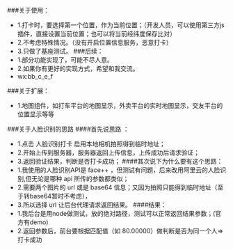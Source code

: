 ###关于使用：
* 1.打卡时，要选择第一个位置，作为当前位置；（开发人员，可以使用第三方js插件，直接设置当前位置；也可以将当前经纬度保存比对）
* 2.不考虑特殊情况。（没有开启位置信息服务，恶意打卡）
* 3.只做了基座测试。
###后续：
* 1.部分功能实现了，可能不尽人意。
* 2.如果你有更好的实现方式，希望和我交流。
* wx:bb_c_e_f

###关于扩展：
* 1.地图组件，如打车平台的地图显示，外卖平台的实时地图显示，交友平台的位置显示等等

###关于人脸识别的思路
####首先说思路 ：
* 1.点击 人脸识别打卡 启用本地相机拍照得到临时地址；
* 2.开始上传到服务器，服务器返回上传信息，上传成功后请求验证；
* 3.返回验证结果，判断是否打卡成功；
####其次说下为什么要有这个思路：
* 1.我使用的人脸识别API是 face++ ，但测试有问题，后来改用阿里云的人脸识别,但无论是哪种 api 所传的参数都类似；
* 2.需要两个图片的 url 或是 base64 信息；又因为拍照只能得到临时地址（至于转base64暂时不考虑），
* 3.所以选择 url 让后台代理请求返回结果。
####结果：
* 1.我后台是用node做测试，放的绝对路径，测试可以正常返回结果参数；(官方有demo)
* 2.返回参数后，前台要根据匹配值（如 80.00000）做判断是否为同一个人=>打卡成功